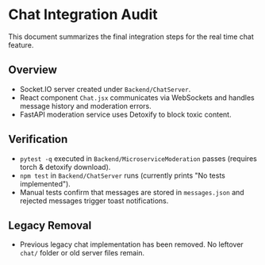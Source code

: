 # Chat Integration Audit

This document summarizes the final integration steps for the real time chat feature.

## Overview
- Socket.IO server created under `Backend/ChatServer`.
- React component `Chat.jsx` communicates via WebSockets and handles message history and moderation errors.
- FastAPI moderation service uses Detoxify to block toxic content.

## Verification
- `pytest -q` executed in `Backend/MicroserviceModeration` passes (requires torch & detoxify download).
- `npm test` in `Backend/ChatServer` runs (currently prints "No tests implemented").
- Manual tests confirm that messages are stored in `messages.json` and rejected messages trigger toast notifications.

## Legacy Removal
- Previous legacy chat implementation has been removed. No leftover `chat/` folder or old server files remain.

